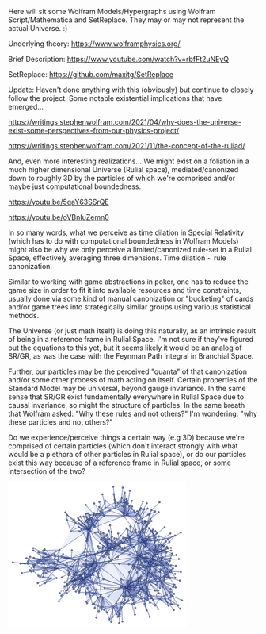 Here will sit some Wolfram Models/Hypergraphs using Wolfram Script/Mathematica and SetReplace.  They may or may not represent the actual Universe.  :)  

Underlying theory:
https://www.wolframphysics.org/

Brief Description:
https://www.youtube.com/watch?v=rbfFt2uNEyQ

SetReplace:
https://github.com/maxitg/SetReplace

Update:  Haven't done anything with this (obviously) but continue to closely follow the project.  Some notable existential implications that have emerged...

https://writings.stephenwolfram.com/2021/04/why-does-the-universe-exist-some-perspectives-from-our-physics-project/

https://writings.stephenwolfram.com/2021/11/the-concept-of-the-ruliad/

And, even more interesting realizations... We might exist on a foliation in a much higher dimensional Universe (Rulial space), mediated/canonized down to roughly 3D by the particles of which we're comprised and/or maybe just computational boundedness.

https://youtu.be/5qaY63SSrQE

https://youtu.be/oVBnIuZemn0

In so many words, what we perceive as time dilation in Special Relativity (which has to do with computational boundedness in Wolfram Models) might also be why we only perceive a limited/canonized rule-set in a Rulial Space, effectively averaging three dimensions.  Time dilation ~ rule canonization.

Similar to working with game abstractions in poker, one has to reduce the game size in order to fit it into available resources and time constraints, usually done via some kind of manual canonization or "bucketing" of cards and/or game trees into strategically similar groups using various statistical methods.  

The Universe (or just math itself) is doing this naturally, as an intrinsic result of being in a reference frame in Rulial Space.  I'm not sure if they've figured out the equations to this yet, but it seems likely it would be an analog of SR/GR, as was the case with the Feynman Path Integral in Branchial Space.

Further, our particles may be the perceived "quanta" of that canonization and/or some other process of math acting on itself.  Certain properties of the Standard Model may be universal, beyond gauge invariance.  In the same sense that SR/GR exist fundamentally everywhere in Rulial Space due to causal invariance, so might the structure of particles.  In the same breath that Wolfram asked: "Why these rules and not others?"  I'm wondering: "why these particles and not others?"

Do we experience/perceive things a certain way (e.g 3D) because we're comprised of certain particles (which don't interact strongly with what would be a plethora of other particles in Rulial space), or do our particles exist this way because of a reference frame in Rulial space, or some intersection of the two?

![Hello World](https://github.com/TopologicLogic/My-Own-Little-Universe/raw/master/Hello%20World.png)

